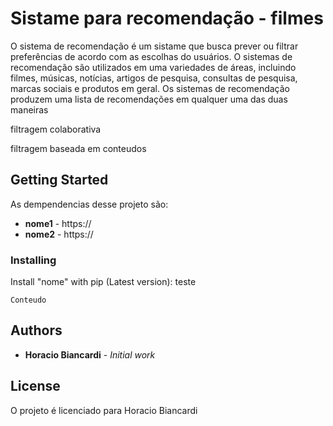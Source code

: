 # Sistame para recomendação - filmes

O sistema de recomendação é um sistame que busca prever ou filtrar preferências de acordo com as escolhas do usuários.
O sistemas de recomendação são utilizados em uma variedades de áreas, incluindo filmes, músicas, notícias,
artigos de pesquisa, consultas de pesquisa, marcas sociais e produtos em geral.
Os sistemas de recomendação produzem uma lista de recomendações em qualquer uma das duas maneiras

filtragem colaborativa

filtragem baseada em conteudos



## Getting Started

As dempendencias desse projeto são:
* **nome1** - https://
* **nome2** - https://

### Installing

Install "nome" with pip (Latest version):
teste
```
Conteudo
```

## Authors
* **Horacio Biancardi** - *Initial work*


## License

O projeto é licenciado para Horacio Biancardi
